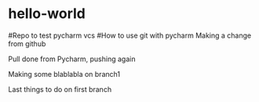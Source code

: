 # hello-world
#Repo to test pycharm vcs
#How to use git with pycharm
Making a change from github

Pull done from Pycharm, pushing again

Making some blablabla on branch1

Last things to do on first branch